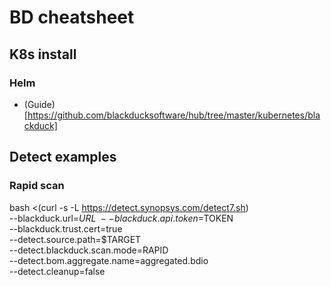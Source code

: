 # BD cheatsheet

## K8s install

### Helm

* (Guide)[https://github.com/blackducksoftware/hub/tree/master/kubernetes/blackduck]



## Detect examples

### Rapid scan

bash <(curl -s -L https://detect.synopsys.com/detect7.sh) \
--blackduck.url=$URL \
--blackduck.api.token=$TOKEN \
--blackduck.trust.cert=true \
--detect.source.path=$TARGET \
--detect.blackduck.scan.mode=RAPID \
--detect.bom.aggregate.name=aggregated.bdio \
--detect.cleanup=false
